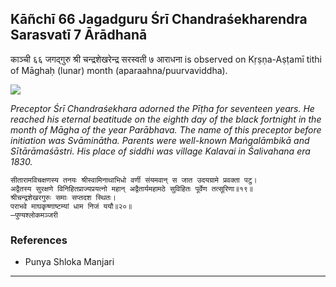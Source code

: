 ## Kāñchī 66 Jagadguru Śrī Chandraśekharendra Sarasvatī 7 Ārādhanā
काञ्ची ६६ जगद्गुरु श्री चन्द्रशेखरेन्द्र सरस्वती ७ आराधना is observed on Kṛṣṇa-Aṣṭamī tithi of Māghaḥ (lunar) month (aparaahna/puurvaviddha).

![](https://github.com/sanskrit-coders/jyotisha/blob/master/jyotisha/panchangam/temporal/festival/images/kanchi-jagadgurus/jagadguru-66.jpg)

_Preceptor Śrī Chandraśekhara adorned the Pīṭha for seventeen years. He reached his eternal beatitude on the eighth day of the black fortnight in the month of Māgha of the year Parābhava. The name of this preceptor before initiation was Svāminātha. Parents were well-known Maṅgalāmbikā and Sītārāmaśāstri. His place of siddhi was village Kalavai in Śalivahana era 1830._

```
सीतारामविचक्षणस्य तनयः श्रीस्वामिनाथाभिधो वर्णी संयमवान् स जात उदयग्रामे प्रवक्ता पटु।
अद्वैतस्य सुरक्षणे विनिहितप्राज्यप्रयत्नो महान् अद्वैतार्यमहामठे सुविहितः पूर्वेण तत्सूरिणा॥१९॥
श्रीचन्द्रशेखरगुरुः समाः सप्तदश स्थितः।
पराभवे माघकृष्णाष्टम्यां धाम निजं ययौ॥२०॥
—पुण्यश्लोकमञ्जरी
```
### References
* Punya Shloka Manjari


---
